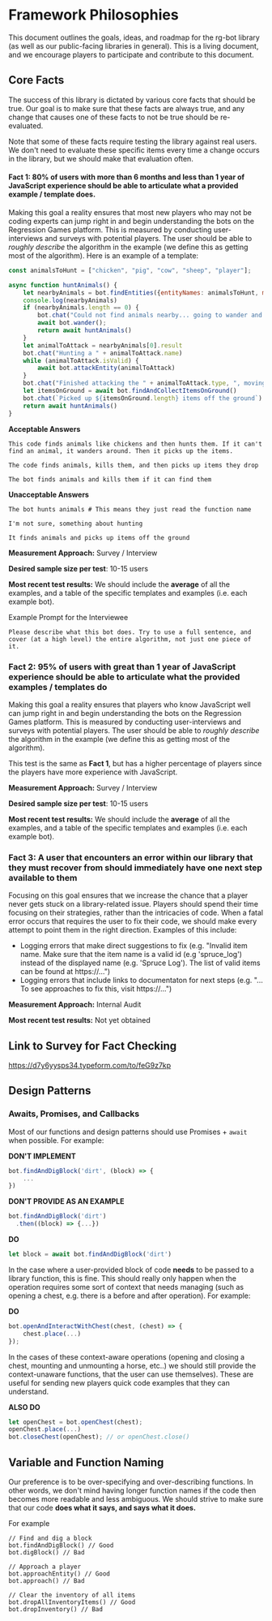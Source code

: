 # Framework Philosophies

This document outlines the goals, ideas, and roadmap for the rg-bot library (as well as our public-facing libraries in general). This is a living document, and we encourage players to participate and contribute to this document.

## Core Facts

The success of this library is dictated by various core facts that should be true. Our goal is to make sure that these facts are always true, and any change that causes one of these facts to not be true should be re-evaluated.

Note that some of these facts require testing the library against real users. We don't need to evaluate these specific items every time a change occurs in the library, but we should make that evaluation often.

#### Fact 1: 80% of users with more than 6 months and less than 1 year of JavaScript experience should be able to articulate what a provided example / template does.
Making this goal a reality ensures that most new players who may not be coding experts can jump right in and begin understanding the bots on the Regression Games platform. This is measured by conducting user-interviews and surveys with potential players. The user should be able to _roughly describe_ the algorithm in the example (we define this as getting most of the algorithm). Here is an example of a template:

```javascript
const animalsToHunt = ["chicken", "pig", "cow", "sheep", "player"];

async function huntAnimals() {
    let nearbyAnimals = bot.findEntities({entityNames: animalsToHunt, maxDistance: 100});
    console.log(nearbyAnimals)
    if (nearbyAnimals.length == 0) {
        bot.chat("Could not find animals nearby... going to wander and try again")
        await bot.wander();
        return await huntAnimals()
    }
    let animalToAttack = nearbyAnimals[0].result
    bot.chat("Hunting a " + animalToAttack.name)
    while (animalToAttack.isValid) {
        await bot.attackEntity(animalToAttack)
    }
    bot.chat("Finished attacking the " + animalToAttack.type, ", moving on the next victim")
    let itemsOnGround = await bot.findAndCollectItemsOnGround()
    bot.chat(`Picked up ${itemsOnGround.length} items off the ground`)
    return await huntAnimals()
}

```

**Acceptable Answers**

```
This code finds animals like chickens and then hunts them. If it can't find an animal, it wanders around. Then it picks up the items.
```
```
The code finds animals, kills them, and then picks up items they drop
```
```
The bot finds animals and kills them if it can find them
```

**Unacceptable Answers**
```
The bot hunts animals # This means they just read the function name
```
```
I'm not sure, something about hunting
```
```
It finds animals and picks up items off the ground
```

**Measurement Approach:** Survey / Interview

**Desired sample size per test**: 10-15 users

**Most recent test results:** We should include the **average** of all the examples, and a table of the specific templates and examples (i.e. each example bot).

Example Prompt for the Interviewee
```
Please describe what this bot does. Try to use a full sentence, and cover (at a high level) the entire algorithm, not just one piece of it.
```

### Fact 2: 95% of users with great than 1 year of JavaScript experience should be able to articulate what the provided examples / templates do
Making this goal a reality ensures that players who know JavaScript well can jump right in and begin understanding the bots on the Regression Games platform. This is measured by conducting user-interviews and surveys with potential players. The user should be able to _roughly describe_ the algorithm in the example (we define this as getting most of the algorithm).

This test is the same as **Fact 1**, but has a higher percentage of players since the players have more experience with JavaScript.

**Measurement Approach:** Survey / Interview

**Desired sample size per test**: 10-15 users

**Most recent test results:** We should include the **average** of all the examples, and a table of the specific templates and examples (i.e. each example bot).


### Fact 3: A user that encounters an error within our library that they must recover from should immediately have one next step available to them
Focusing on this goal ensures that we increase the chance that a player never gets stuck on a library-related issue. Players should spend their time focusing on their strategies, rather than the intricacies of code. When a fatal error occurs that requires the user to fix their code, we should make every attempt to point them in the right direction. Examples of this include:
* Logging errors that make direct suggestions to fix (e.g. "Invalid item name. Make sure that the item name is a valid id (e.g 'spruce_log') instead of the displayed name (e.g. 'Spruce Log'). The list of valid items can be found at https://...")
* Logging errors that include links to documentaton for next steps (e.g. "... To see approaches to fix this, visit https://...")

**Measurement Approach:** Internal Audit

**Most recent test results:** Not yet obtained

## Link to Survey for Fact Checking

https://d7y6yysps34.typeform.com/to/feG9z7kp

## Design Patterns

### Awaits, Promises, and Callbacks

Most of our functions and design patterns should use Promises + `await` when possible. For example:

**DON'T IMPLEMENT**
```javascript
bot.findAndDigBlock('dirt', (block) => {
    ...
})
```
**DON'T PROVIDE AS AN EXAMPLE**
```javascript
bot.findAndDigBlock('dirt')
  .then((block) => {...})
```

**DO**
```javascript
let block = await bot.findAndDigBlock('dirt')
```

In the case where a user-provided block of code **needs** to be passed to a library function, this is fine. This should really only happen when the operation requires some sort of context that needs managing (such as opening a chest, e.g. there is a before and after operation). For example:

**DO**
```javascript
bot.openAndInteractWithChest(chest, (chest) => {
    chest.place(...)
});
```

In the cases of these context-aware operations (opening and closing a chest, mounting and unmounting a horse, etc..) we should still provide the context-unaware functions, that the user can use themselves). These are useful for sending new players quick code examples that they can understand.

**ALSO DO**
```javascript
let openChest = bot.openChest(chest);
openChest.place(...)
bot.closeChest(openChest); // or openChest.close()
```

## Variable and Function Naming

Our preference is to be over-specifying and over-describing functions. In other words, we don't mind having longer function names if the code then becomes more readable and less ambiguous. We should strive to make sure that our code **does what it says, and says what it does.**

For example

```
// Find and dig a block
bot.findAndDigBlock() // Good
bot.digBlock() // Bad

// Approach a player
bot.approachEntity() // Good
bot.approach() // Bad

// Clear the inventory of all items
bot.dropAllInventoryItems() // Good
bot.dropInventory() // Bad
```
